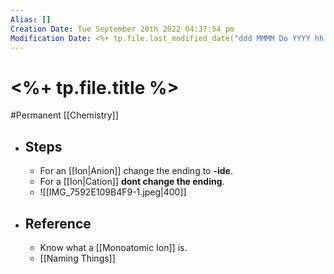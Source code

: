 ```yaml
---
Alias: []
Creation Date: Tue September 20th 2022 04:37:54 pm 
Modification Date: <%+ tp.file.last_modified_date("ddd MMMM Do YYYY hh:mm:ss a") %>
---
```

# <%+ tp.file.title %>
#Permanent [[Chemistry]]

- ## Steps
	- For an [[Ion|Anion]] change the ending to **-ide**.
	- For a [[Ion|Cation]] **dont change the ending**.
	- ![[IMG_7592E109B4F9-1.jpeg|400]]
- ## Reference
	- Know what a [[Monoatomic Ion]] is.
	- [[Naming Things]]